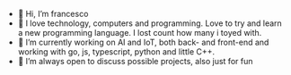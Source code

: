 - 👋 Hi, I’m francesco
- 👀 I love technology, computers and programming. Love to try and learn a new programming language. I lost count how many i toyed with.
- 🌱 I’m currently working on AI and IoT, both back- and front-end and working with go, js, typescript, python and little C++.
- 💞️ I’m always open to discuss possible projects, also just for fun

<!---
fpessolano/fpessolano is a ✨ special ✨ repository because its `README.md` (this file) appears on your GitHub profile.
You can click the Preview link to take a look at your changes.
--->
